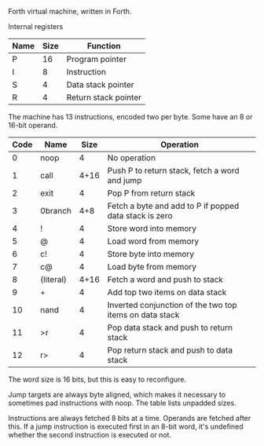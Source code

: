 Forth virtual machine, written in Forth.

Internal registers

| Name | Size | Function
| ---- | ---- | ---
| P    |  16  | Program pointer
| I    |   8  | Instruction
| S    |   4  | Data stack pointer
| R    |   4  | Return stack pointer

The machine has 13 instructions, encoded two per byte.  Some have an 8
or 16-bit operand.

| Code | Name | Size | Operation
| ---- | ---- | ---- | ---------
|  0   | noop |    4 | No operation
|  1   | call | 4+16 | Push P to return stack, fetch a word and jump
|  2   | exit |    4  | Pop P from return stack
|  3   | 0branch | 4+8 | Fetch a byte and add to P if popped data stack is zero
|  4   | ! |       4 | Store word into memory
|  5   | @ |       4 | Load word from memory
|  6   | c! |      4 | Store byte into memory
|  7   | c@ |      4 | Load byte from memory
|  8   | (literal) | 4+16 | Fetch a word and push to stack
|  9   | + |       4 | Add top two items on data stack
| 10   | nand |    4 | Inverted conjunction of the two top items on data stack
| 11   | >r |      4 | Pop data stack and push to return stack
| 12   | r> |      4 | Pop return stack and push to data stack

The word size is 16 bits, but this is easy to reconfigure.

Jump targets are always byte aligned, which makes it necessary to
sometimes pad instructions with noop.  The table lists unpadded sizes.

Instructions are always fetched 8 bits at a time.  Operands are
fetched after this.  If a jump instruction is executed first in an
8-bit word, it's undefined whether the second instruction is executed
or not.
